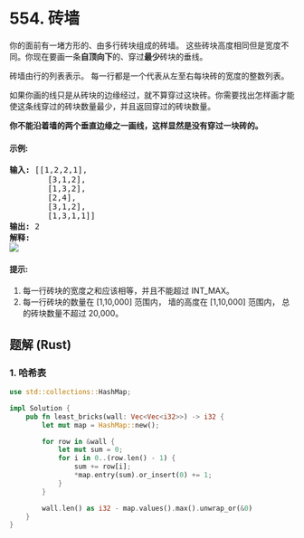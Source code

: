 # 554. 砖墙
你的面前有一堵方形的、由多行砖块组成的砖墙。 这些砖块高度相同但是宽度不同。你现在要画一条**自顶向下**的、穿过**最少**砖块的垂线。

砖墙由行的列表表示。 每一行都是一个代表从左至右每块砖的宽度的整数列表。

如果你画的线只是从砖块的边缘经过，就不算穿过这块砖。你需要找出怎样画才能使这条线穿过的砖块数量最少，并且返回穿过的砖块数量。

**你不能沿着墙的两个垂直边缘之一画线，这样显然是没有穿过一块砖的。**

#### 示例:
<pre>
<strong>输入:</strong> [[1,2,2,1],
        [3,1,2],
        [1,3,2],
        [2,4],
        [3,1,2],
        [1,3,1,1]]
<strong>输出:</strong> 2
<strong>解释:</strong>
<img src="https://assets.leetcode-cn.com/aliyun-lc-upload/uploads/2018/10/12/brick_wall.png">
</pre>

#### 提示:
1. 每一行砖块的宽度之和应该相等，并且不能超过 INT_MAX。
2. 每一行砖块的数量在 [1,10,000] 范围内， 墙的高度在 [1,10,000] 范围内， 总的砖块数量不超过 20,000。

## 题解 (Rust)

### 1. 哈希表
```Rust
use std::collections::HashMap;

impl Solution {
    pub fn least_bricks(wall: Vec<Vec<i32>>) -> i32 {
        let mut map = HashMap::new();

        for row in &wall {
            let mut sum = 0;
            for i in 0..(row.len() - 1) {
                sum += row[i];
                *map.entry(sum).or_insert(0) += 1;
            }
        }

        wall.len() as i32 - map.values().max().unwrap_or(&0)
    }
}
```
